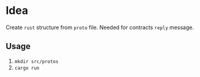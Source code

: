 # Idea

Create `rust` structure from `proto` file. Needed for contracts `reply` message.

## Usage

1. `mkdir src/protos`
2. `cargo run`
